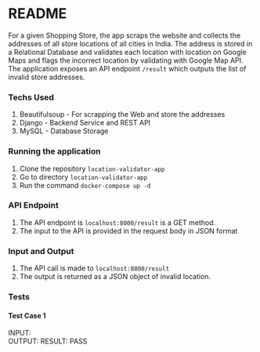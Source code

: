 # README #

For a given Shopping Store, the app scraps the website and collects the addresses of all store locations of all cities in India.
The address is stored in a Relational Database and validates each location with location on Google Maps and flags the incorrect location
by validating with Google Map API. The application exposes an API endpoint ```/result``` which outputs the list of invalid store addresses.

### Techs Used ###
1. Beautifulsoup - For scrapping the Web and store the addresses
2. Django - Backend Service and REST API
3. MySQL - Database Storage

### Running the application ###
1. Clone the repository ```location-validator-app```
2. Go to directory ```location-validator-app```
3. Run the command ```docker-compose up -d```


### API Endpoint ###
1. The API endpoint is ```localhost:8000/result``` is a GET method.
2. The input to the API is provided in the request body in JSON format


### Input and Output ###
1. The API call is made to ```localhost:8000/result```
2. The output is returned as a JSON object of invalid location.<br>

### Tests ###
#### Test Case 1 ####
INPUT:<br>
OUTPUT:
RESULT: PASS <br>

